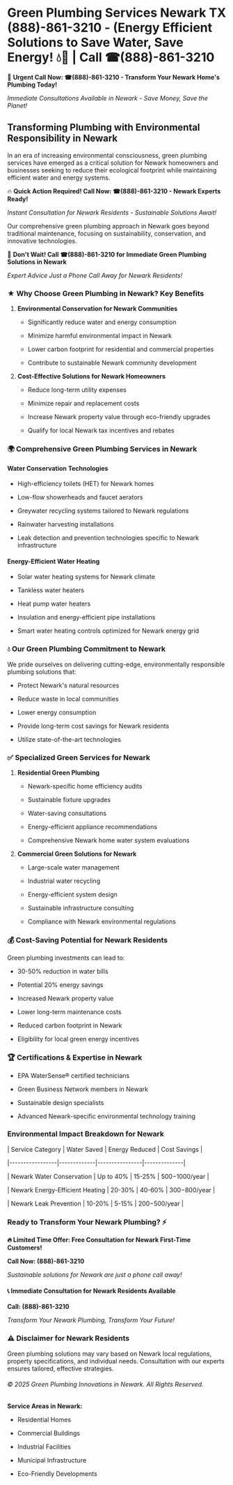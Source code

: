 # Green Plumbing Services Newark TX (888)-861-3210 - (Energy Efficient Solutions to Save Water, Save Energy! 💧🌿 | Call ☎(888)-861-3210

🚨 **Urgent Call Now: ☎(888)-861-3210 - Transform Your Newark Home's Plumbing Today!**
*Immediate Consultations Available in Newark - Save Money, Save the Planet!*

## Transforming Plumbing with Environmental Responsibility in Newark

In an era of increasing environmental consciousness, green plumbing services have emerged as a critical solution for Newark homeowners and businesses seeking to reduce their ecological footprint while maintaining efficient water and energy systems. 

🔥 **Quick Action Required! Call Now: ☎(888)-861-3210 - Newark Experts Ready!**
*Instant Consultation for Newark Residents - Sustainable Solutions Await!*

Our comprehensive green plumbing approach in Newark goes beyond traditional maintenance, focusing on sustainability, conservation, and innovative technologies.

🚨 **Don't Wait! Call ☎(888)-861-3210 for Immediate Green Plumbing Solutions in Newark**
*Expert Advice Just a Phone Call Away for Newark Residents!*

### ★ Why Choose Green Plumbing in Newark? Key Benefits

1. **Environmental Conservation for Newark Communities** 
   - Significantly reduce water and energy consumption
   - Minimize harmful environmental impact in Newark
   - Lower carbon footprint for residential and commercial properties
   - Contribute to sustainable Newark community development

2. **Cost-Effective Solutions for Newark Homeowners** 
   - Reduce long-term utility expenses
   - Minimize repair and replacement costs
   - Increase Newark property value through eco-friendly upgrades
   - Qualify for local Newark tax incentives and rebates

### 🌍 Comprehensive Green Plumbing Services in Newark

#### Water Conservation Technologies
- High-efficiency toilets (HET) for Newark homes
- Low-flow showerheads and faucet aerators
- Greywater recycling systems tailored to Newark regulations
- Rainwater harvesting installations
- Leak detection and prevention technologies specific to Newark infrastructure

#### Energy-Efficient Water Heating
- Solar water heating systems for Newark climate
- Tankless water heaters
- Heat pump water heaters
- Insulation and energy-efficient pipe installations
- Smart water heating controls optimized for Newark energy grid

### 💧 Our Green Plumbing Commitment to Newark

We pride ourselves on delivering cutting-edge, environmentally responsible plumbing solutions that:
- Protect Newark's natural resources
- Reduce waste in local communities
- Lower energy consumption
- Provide long-term cost savings for Newark residents
- Utilize state-of-the-art technologies

### ✅ Specialized Green Services for Newark

1. **Residential Green Plumbing**
   - Newark-specific home efficiency audits
   - Sustainable fixture upgrades
   - Water-saving consultations
   - Energy-efficient appliance recommendations
   - Comprehensive Newark home water system evaluations

2. **Commercial Green Solutions for Newark**
   - Large-scale water management
   - Industrial water recycling
   - Energy-efficient system design
   - Sustainable infrastructure consulting
   - Compliance with Newark environmental regulations

### 💰 Cost-Saving Potential for Newark Residents

Green plumbing investments can lead to:
- 30-50% reduction in water bills
- Potential 20% energy savings
- Increased Newark property value
- Lower long-term maintenance costs
- Reduced carbon footprint in Newark
- Eligibility for local green energy incentives

### 🏆 Certifications & Expertise in Newark

- EPA WaterSense® certified technicians
- Green Business Network members in Newark
- Sustainable design specialists
- Advanced Newark-specific environmental technology training

### Environmental Impact Breakdown for Newark

| Service Category | Water Saved | Energy Reduced | Cost Savings |
|-----------------|-------------|----------------|--------------|
| Newark Water Conservation | Up to 40% | 15-25% | $500-$1000/year |
| Newark Energy-Efficient Heating | 20-30% | 40-60% | $300-$800/year |
| Newark Leak Prevention | 10-20% | 5-15% | $200-$500/year |

### Ready to Transform Your Newark Plumbing? ⚡

**🔥 Limited Time Offer: Free Consultation for Newark First-Time Customers!**

**Call Now: (888)-861-3210**
*Sustainable solutions for Newark are just a phone call away!*

#### 📞 Immediate Consultation for Newark Residents Available

**Call: (888)-861-3210**
*Transform Your Newark Plumbing, Transform Your Future!*

### ⚠️ Disclaimer for Newark Residents

Green plumbing solutions may vary based on Newark local regulations, property specifications, and individual needs. Consultation with our experts ensures tailored, effective strategies.

###### © 2025 Green Plumbing Innovations in Newark. All Rights Reserved.

**Service Areas in Newark:** 
- Residential Homes
- Commercial Buildings
- Industrial Facilities
- Municipal Infrastructure
- Eco-Friendly Developments